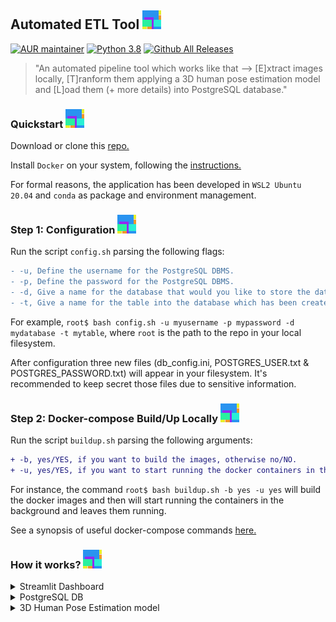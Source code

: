 ## Automated ETL Tool <img src="info/logo.png">

[![AUR maintainer](https://img.shields.io/badge/Houba-Hej%2C%20Folks!-brightgreen)]()
[![Python 3.8](https://img.shields.io/badge/python-3.8-blue.svg)](https://www.python.org/downloads/release/python-380/)
[![Github All Releases](https://img.shields.io/github/downloads/pan-efs/AutomatedETL_3DHPE/total.svg)]() 

> "An automated pipeline tool which works like that --> [E]xtract images locally, [T]ranform them applying a 3D human pose estimation model and [L]oad them (+ more details) into PostgreSQL database."

### Quickstart <img src="info/logo.png">
Download or clone this [repo.](https://github.com/pan-efs/AutomatedETL_3DHPE)

Install `Docker` on your system, following the [instructions.](https://docs.docker.com/get-docker/)

For formal reasons, the application has been developed in `WSL2 Ubuntu 20.04` and `conda` as package and environment management.

### Step 1: Configuration <img src="info/logo.png">
Run the script `config.sh` parsing the following flags:

```diff
- -u, Define the username for the PostgreSQL DBMS.
- -p, Define the password for the PostgreSQL DBMS.
- -d, Give a name for the database that would you like to store the data.
- -t, Give a name for the table into the database which has been created using the above flag. 
```

For example, `root$ bash config.sh -u myusername -p mypassword -d mydatabase -t mytable`, where `root` is the path to the repo in your local filesystem.

After configuration three new files (db_config.ini, POSTGRES_USER.txt & POSTGRES_PASSWORD.txt) will appear in your filesystem. It's recommended to keep secret those files due to sensitive information. 

### Step 2: Docker-compose Build/Up Locally <img src="info/logo.png">
Run the script `buildup.sh` parsing the following arguments:

```diff
+ -b, yes/YES, if you want to build the images, otherwise no/NO.
+ -u, yes/YES, if you want to start running the docker containers in the background after building, otherwise no/NO.
```

For instance, the command `root$ bash buildup.sh -b yes -u yes` will build the docker images and then will start running the containers in the background and leaves them running.

See a synopsis of useful docker-compose commands [here.](https://github.com/pan-efs/AutomatedETL_3DHPE/tree/master/info)

### How it works? <img src="info/logo.png">
<details>
  <summary>Streamlit Dashboard</summary>
  
  1. Be sure that docker is running!
  2. Open a web browser (i.e. Google Chrome)
     * search for `http://localhost:8501/`
  3. See `FAQ` section in order to find out how the dashboard works.  
</details>

<details>
  <summary>PostgreSQL DB</summary>
  
  1. Be sure that docker is running!
  2. If you need to interact with your database write the below command:
     * `docker-compose exec db bash`
     * psql -h `db` -U <myusername> -d <mydatabase>  
</details>

<details>
  <summary>3D Human Pose Estimation model</summary>
  
  1. More info about the model you can read [here.](https://pytorch.org/vision/master/_modules/torchvision/models/detection/keypoint_rcnn.html)
  2. The `keypointrcnn_resnet50_fpn` is particularly trained to identify key-points in a person.    
</details>